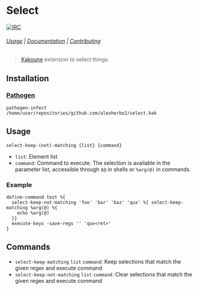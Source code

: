 # Select

[![IRC][IRC Badge]][IRC]

###### [Usage](#usage) | [Documentation](#commands) | [Contributing](CONTRIBUTING)

> [Kakoune] extension to select things.

## Installation

### [Pathogen]

``` kak
pathogen-infect /home/user/repositories/github.com/alexherbo2/select.kak
```

## Usage

```
select-keep-(not)-matching {list} {command}
```

- `list`: Element list
- `command`: Command to execute.  The selection is available in the parameter list, accessible through `$@` in shells or `%arg(@)` in commands.

### Example

``` kak
define-command test %{
  select-keep-not-matching 'foo' 'bar' 'baz' 'qux' %{ select-keep-matching %arg(@) %{
    echo %arg(@)
  }}
  execute-keys -save-regs '' 'qux<ret>'
}
```

## Commands

- `select-keep-matching` `list` `command`: Keep selections that match the given regex and execute command
- `select-keep-not-matching` `list` `command`: Clear selections that match the given regex and execute command

[Kakoune]: http://kakoune.org
[IRC]: https://webchat.freenode.net?channels=kakoune
[IRC Badge]: https://img.shields.io/badge/IRC-%23kakoune-blue.svg
[Pathogen]: https://github.com/alexherbo2/pathogen.kak
